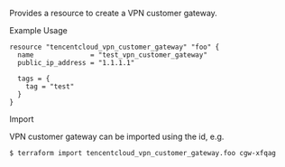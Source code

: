Provides a resource to create a VPN customer gateway.

Example Usage

```hcl
resource "tencentcloud_vpn_customer_gateway" "foo" {
  name              = "test_vpn_customer_gateway"
  public_ip_address = "1.1.1.1"

  tags = {
    tag = "test"
  }
}
```

Import

VPN customer gateway can be imported using the id, e.g.

```
$ terraform import tencentcloud_vpn_customer_gateway.foo cgw-xfqag
```